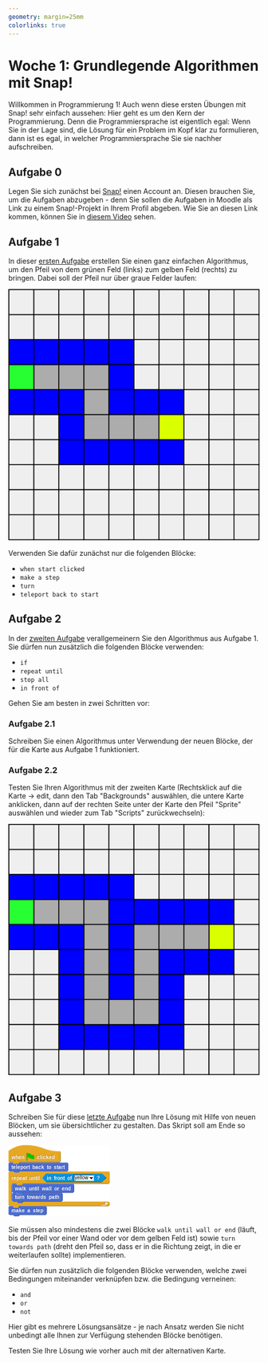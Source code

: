 ```yaml
---
geometry: margin=25mm
colorlinks: true
---
```


# Woche 1: Grundlegende Algorithmen mit Snap!

Willkommen in Programmierung 1! Auch wenn diese ersten Übungen mit Snap! sehr einfach aussehen: Hier geht es um den Kern der Programmierung. Denn die Programmiersprache ist eigentlich egal: Wenn Sie in der Lage sind, die Lösung für ein Problem im Kopf klar zu formulieren, dann ist es egal, in welcher Programmiersprache Sie sie nachher aufschreiben.

## Aufgabe 0

Legen Sie sich zunächst bei [Snap!](https://snap.berkeley.edu/) einen Account an. Diesen brauchen Sie, um die Aufgaben abzugeben - denn Sie sollen die Aufgaben in Moodle als Link zu einem Snap!-Projekt in Ihrem Profil abgeben. Wie Sie an diesen Link kommen, können Sie in [diesem Video](https://mediathek.htw-berlin.de/video/Abgaben-mit-Snap/4a4e1bb9eda16da2113f1741b688e3a2) sehen.


## Aufgabe 1

In dieser [ersten Aufgabe](https://snap.berkeley.edu/project?user=piotrdabrowski&project=Prog1-Uebung1.1) erstellen Sie einen ganz einfachen Algorithmus, um den Pfeil von dem grünen Feld (links) zum gelben Feld (rechts) zu bringen. Dabei soll der Pfeil nur über graue Felder laufen:

![Karte 1](Bilder/uebung1_map.svg)

Verwenden Sie dafür zunächst nur die folgenden Blöcke:

* `when start clicked`
* `make a step`
* `turn`
* `teleport back to start`


## Aufgabe 2

In der [zweiten Aufgabe](https://snap.berkeley.edu/project?user=piotrdabrowski&project=Prog1-Uebung1.2) verallgemeinern Sie den Algorithmus aus Aufgabe 1. Sie dürfen nun zusätzlich die folgenden Blöcke verwenden:

* `if`
* `repeat until`
* `stop all`
* `in front of`

Gehen Sie am besten in zwei Schritten vor:

### Aufgabe 2.1

Schreiben Sie einen Algorithmus unter Verwendung der neuen Blöcke, der für die Karte aus Aufgabe 1 funktioniert.

### Aufgabe 2.2

Testen Sie Ihren Algorithmus mit der zweiten Karte (Rechtsklick auf die Karte -> edit, dann den Tab "Backgrounds" auswählen, die untere Karte anklicken, dann auf der rechten Seite unter der Karte den Pfeil "Sprite" auswählen und wieder zum Tab "Scripts" zurückwechseln):

![Karte 2](Bilder/uebung1_map2.svg)

## Aufgabe 3

Schreiben Sie für diese [letzte Aufgabe](https://snap.berkeley.edu/project?user=piotrdabrowski&project=Prog1-Uebung1.3) nun Ihre Lösung mit Hilfe von neuen Blöcken, um sie übersichtlicher zu gestalten. Das Skript soll am Ende so aussehen:

![Skript für Aufgabe 3](Bilder/uebung3_script.png)

Sie müssen also mindestens die zwei Blöcke `walk until wall or end` (läuft, bis der Pfeil vor einer Wand oder vor dem gelben Feld ist) sowie `turn towards path` (dreht den Pfeil so, dass er in die Richtung zeigt, in die er weiterlaufen sollte) implementieren.

Sie dürfen nun zusätzlich die folgenden Blöcke verwenden, welche zwei Bedingungen miteinander verknüpfen bzw. die Bedingung verneinen:

* `and`
* `or`
* `not`

Hier gibt es mehrere Lösungsansätze - je nach Ansatz werden Sie nicht unbedingt alle Ihnen zur Verfügung stehenden Blöcke benötigen. 

Testen Sie Ihre Lösung wie vorher auch mit der alternativen Karte.